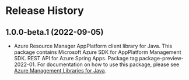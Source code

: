 # Release History

## 1.0.0-beta.1 (2022-09-05)

- Azure Resource Manager AppPlatform client library for Java. This package contains Microsoft Azure SDK for AppPlatform Management SDK. REST API for Azure Spring Apps. Package tag package-preview-2022-01. For documentation on how to use this package, please see [Azure Management Libraries for Java](https://aka.ms/azsdk/java/mgmt).
